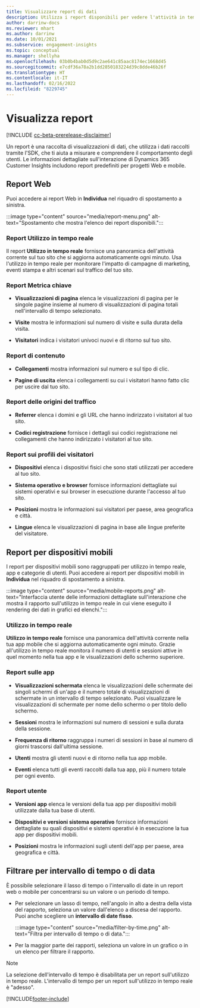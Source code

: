 ```yaml
---
title: Visualizzare report di dati
description: Utilizza i report disponibili per vedere l'attività in tempo reale sul tuo sito.
author: darrinw-docs
ms.reviewer: mhart
ms.author: darrinw
ms.date: 10/01/2021
ms.subservice: engagement-insights
ms.topic: conceptual
ms.manager: shellyha
ms.openlocfilehash: 03b0b4bab0d5d9c2ae641c85aac8174ec1668d45
ms.sourcegitcommit: e7cdf36a78a2b1dd2850183224d39c8dde46b26f
ms.translationtype: HT
ms.contentlocale: it-IT
ms.lasthandoff: 02/16/2022
ms.locfileid: "8229745"
---
```

# <a name="view-reports"></a>Visualizza report

[!INCLUDE [cc-beta-prerelease-disclaimer](includes/cc-beta-prerelease-disclaimer.md)]

Un report è una raccolta di visualizzazioni di dati, che utilizza i dati raccolti tramite l'SDK, che ti aiuta a misurare e comprendere il comportamento degli utenti. Le informazioni dettagliate sull'interazione di Dynamics 365 Customer Insights includono report predefiniti per progetti Web e mobile.  

## <a name="web-reports"></a>Report Web

Puoi accedere ai report Web in **Individua** nel riquadro di spostamento a sinistra.

:::image type="content" source="media/report-menu.png" alt-text="Spostamento che mostra l'elenco dei report disponibili.":::

### <a name="real-time-usage-report"></a>Report Utilizzo in tempo reale

Il report **Utilizzo in tempo reale** fornisce una panoramica dell'attività corrente sul tuo sito che si aggiorna automaticamente ogni minuto. Usa l'utilizzo in tempo reale per monitorare l'impatto di campagne di marketing, eventi stampa e altri scenari sul traffico del tuo sito.

### <a name="key-metrics-reports"></a>Report Metrica chiave

- **Visualizzazioni di pagina** elenca le visualizzazioni di pagina per le singole pagine insieme al numero di visualizzazioni di pagina totali nell'intervallo di tempo selezionato.

- **Visite** mostra le informazioni sul numero di visite e sulla durata della visita.

- **Visitatori** indica i visitatori univoci nuovi e di ritorno sul tuo sito.

### <a name="content-reports"></a>Report di contenuto

- **Collegamenti** mostra informazioni sul numero e sul tipo di clic.

- **Pagine di uscita** elenca i collegamenti su cui i visitatori hanno fatto clic per uscire dal tuo sito.

### <a name="traffic-sources-reports"></a>Report delle origini del traffico

- **Referrer** elenca i domini e gli URL che hanno indirizzato i visitatori al tuo sito.

- **Codici registrazione** fornisce i dettagli sui codici registrazione nei collegamenti che hanno indirizzato i visitatori al tuo sito.

### <a name="visitor-profiles-reports"></a>Report sui profili dei visitatori

- **Dispositivi** elenca i dispositivi fisici che sono stati utilizzati per accedere al tuo sito.

- **Sistema operativo e browser** fornisce informazioni dettagliate sui sistemi operativi e sui browser in esecuzione durante l'accesso al tuo sito.

- **Posizioni** mostra le informazioni sui visitatori per paese, area geografica e città.

- **Lingue** elenca le visualizzazioni di pagina in base alle lingue preferite del visitatore.

## <a name="mobile-reports"></a>Report per dispositivi mobili

I report per dispositivi mobili sono raggruppati per utilizzo in tempo reale, app e categorie di utenti. Puoi accedere ai report per dispositivi mobili in **Individua** nel riquadro di spostamento a sinistra.   

:::image type="content" source="media/mobile-reports.png" alt-text="Interfaccia utente delle informazioni dettagliate sull'interazione che mostra il rapporto sull'utilizzo in tempo reale in cui viene eseguito il rendering dei dati in grafici ed elenchi.":::   

### <a name="real-time-usage"></a>Utilizzo in tempo reale

**Utilizzo in tempo reale** fornisce una panoramica dell'attività corrente nella tua app mobile che si aggiorna automaticamente ogni minuto. Grazie all'utilizzo in tempo reale monitora il numero di utenti e sessioni attive in quel momento nella tua app e le visualizzazioni dello schermo superiore.

### <a name="app-reports"></a>Report sulle app

- **Visualizzazioni schermata** elenca le visualizzazioni delle schermate dei singoli schermi di un'app e il numero totale di visualizzazioni di schermate in un intervallo di tempo selezionato. Puoi visualizzare le visualizzazioni di schermate per nome dello schermo o per titolo dello schermo.

- **Sessioni** mostra le informazioni sul numero di sessioni e sulla durata della sessione.

- **Frequenza di ritorno** raggruppa i numeri di sessioni in base al numero di giorni trascorsi dall'ultima sessione.

- **Utenti** mostra gli utenti nuovi e di ritorno nella tua app mobile.

- **Eventi** elenca tutti gli eventi raccolti dalla tua app, più il numero totale per ogni evento.

### <a name="user-reports"></a>Report utente

- **Versioni app** elenca le versioni della tua app per dispositivi mobili utilizzate dalla tua base di utenti.

- **Dispositivi e versioni sistema operativo** fornisce informazioni dettagliate su quali dispositivi e sistemi operativi è in esecuzione la tua app per dispositivi mobili.

- **Posizioni** mostra le informazioni sugli utenti dell'app per paese, area geografica e città.

## <a name="filter-by-time-or-date-range"></a>Filtrare per intervallo di tempo o di data

È possibile selezionare il lasso di tempo o l'intervallo di date in un report web o mobile per concentrarsi su un valore o un periodo di tempo. 

- Per selezionare un lasso di tempo, nell'angolo in alto a destra della vista del rapporto, seleziona un valore dall'elenco a discesa del rapporto. Puoi anche scegliere un **intervallo di date fisso**. 

  :::image type="content" source="media/filter-by-time.png" alt-text="Filtra per intervallo di tempo o di data.":::   

- Per la maggior parte dei rapporti, seleziona un valore in un grafico o in un elenco per filtrare il rapporto.

> [!NOTE]
> La selezione dell'intervallo di tempo è disabilitata per un report sull'utilizzo in tempo reale. L'intervallo di tempo per un report sull'utilizzo in tempo reale è "adesso".


[!INCLUDE[footer-include](../includes/footer-banner.md)]
